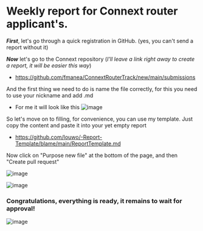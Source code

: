 # Weekly report for Connext router applicant's.
   
***First***, let's go through a quick registration in GitHub. (yes, you can't send a report without it)
   
***Now*** let's go to the Connext repository (*I'll leave a link right away to create a report, it will be easier this way*)
   
   - https://github.com/fmanea/ConnextRouterTrack/new/main/submissions
   
 And the first thing we need to do is name the file correctly, for this you need to use your nickname and add .md
   - For me it will look like this
![image](https://user-images.githubusercontent.com/105949403/169615830-377a6e6c-963c-4775-ae7e-508fc86c625a.png)

So let's move on to filling, for convenience, you can use my template. Just copy the content and paste it into your yet  empty report

 - https://github.com/louwo/-Report-Template/blame/main/ReportTemplate.md
 
 
Now click on "Purpose new file" at the bottom of the page, and then "Create pull request"

   ![image](https://user-images.githubusercontent.com/105949403/169618371-cbe45c12-93f4-42b4-a089-451c7d9e1cc4.png)
 
   ![image](https://user-images.githubusercontent.com/105949403/169618483-51c0f2bf-1f0e-4964-b267-57e5c2fb8497.png)
   
### Congratulations, everything is ready, it remains to wait for approval!

![image](https://user-images.githubusercontent.com/105949403/169619053-ca9461b5-7e8b-4530-9ea7-2596c44a7254.png)
